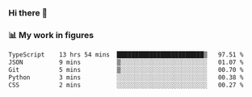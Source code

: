 ### Hi there 👋

### 📊 My work in figures

<!--START_SECTION:waka-->

```txt
TypeScript    13 hrs 54 mins  ████████████████████████▒   97.51 %
JSON          9 mins          ▒░░░░░░░░░░░░░░░░░░░░░░░░   01.07 %
Git           5 mins          ▒░░░░░░░░░░░░░░░░░░░░░░░░   00.70 %
Python        3 mins          ░░░░░░░░░░░░░░░░░░░░░░░░░   00.38 %
CSS           2 mins          ░░░░░░░░░░░░░░░░░░░░░░░░░   00.27 %
```

<!--END_SECTION:waka-->
